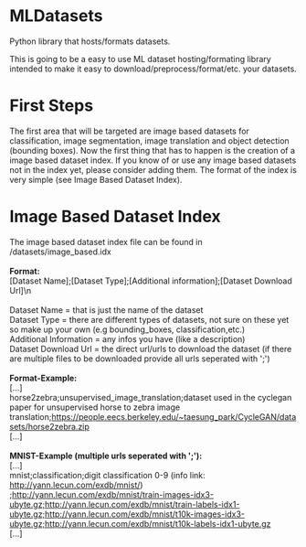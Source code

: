 # MLDatasets
Python library that hosts/formats datasets.

This is going to be a easy to use ML dataset hosting/formating library intended to make it easy to download/preprocess/format/etc. your datasets.

# First Steps
The first area that will be targeted are image based datasets for classification, image segmentation, image translation and object detection (bounding boxes).
Now the first thing that has to happen is the creation of a image based dataset index. If you know of or use any image based datasets not in the index yet, please consider adding them. The format of the index is very simple (see Image Based Dataset Index).

# Image Based Dataset Index
The image based dataset index file can be found in /datasets/image_based.idx<br/>
<br/>
<b>Format:</b><br/>
[Dataset Name];[Dataset Type];[Additional information];[Dataset Download Url]\n
<br/>
<br/>
Dataset Name = that is just the name of the dataset<br/>
Dataset Type = there are different types of datasets, not sure on these yet so make up your own (e.g bounding_boxes, classification,etc.)<br/>
Additional Information = any infos you have (like a description)<br/>
Dataset Download Url = the direct url/urls to download the dataset (if there are multiple files to be downloaded provide all urls seperated with ';')<br/>
<br/>
<b>Format-Example:</b><br/>
[...]<br/>
horse2zebra;unsupervised_image_translation;dataset used in the cyclegan paper for unsupervised horse to zebra image translation;https://people.eecs.berkeley.edu/~taesung_park/CycleGAN/datasets/horse2zebra.zip<br/>
[...]<br/>
<br/>
<b>MNIST-Example (multiple urls seperated with ';'):</b><br/>
[...]<br/>
mnist;classification;digit classification 0-9 (info link: http://yann.lecun.com/exdb/mnist/) ;http://yann.lecun.com/exdb/mnist/train-images-idx3-ubyte.gz;http://yann.lecun.com/exdb/mnist/train-labels-idx1-ubyte.gz;http://yann.lecun.com/exdb/mnist/t10k-images-idx3-ubyte.gz;http://yann.lecun.com/exdb/mnist/t10k-labels-idx1-ubyte.gz
<br/>
[...]<br/>
